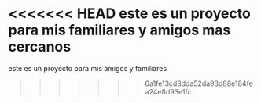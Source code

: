 <<<<<<< HEAD
este es un proyecto para mis familiares y amigos mas cercanos
=======
este es un proyecto para mis amigos y familiares
>>>>>>> 6a1fe13cd8dda52da93d88e184fea24e8d93e1fc
